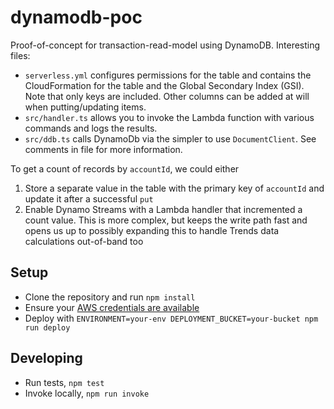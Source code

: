 # dynamodb-poc

Proof-of-concept for transaction-read-model using DynamoDB. Interesting files:

- `serverless.yml` configures permissions for the table and contains the CloudFormation for the table and the Global Secondary Index (GSI). Note that only keys are included. Other columns can be added at will when putting/updating items.
- `src/handler.ts` allows you to invoke the Lambda function with various commands and logs the results.
- `src/ddb.ts` calls DynamoDb via the simpler to use `DocumentClient`. See comments in file for more information.

To get a count of records by `accountId`, we could either

1. Store a separate value in the table with the primary key of `accountId` and update it after a successful `put`
1. Enable Dynamo Streams with a Lambda handler that incremented a count value. This is more complex, but keeps the write path fast and opens us up to possibly expanding this to handle Trends data calculations out-of-band too

## Setup

- Clone the repository and run `npm install`
- Ensure your [AWS credentials are available](https://serverless.com/framework/docs/providers/aws/guide/credentials/)
- Deploy with `ENVIRONMENT=your-env DEPLOYMENT_BUCKET=your-bucket npm run deploy`

## Developing

- Run tests, `npm test`
- Invoke locally, `npm run invoke`
